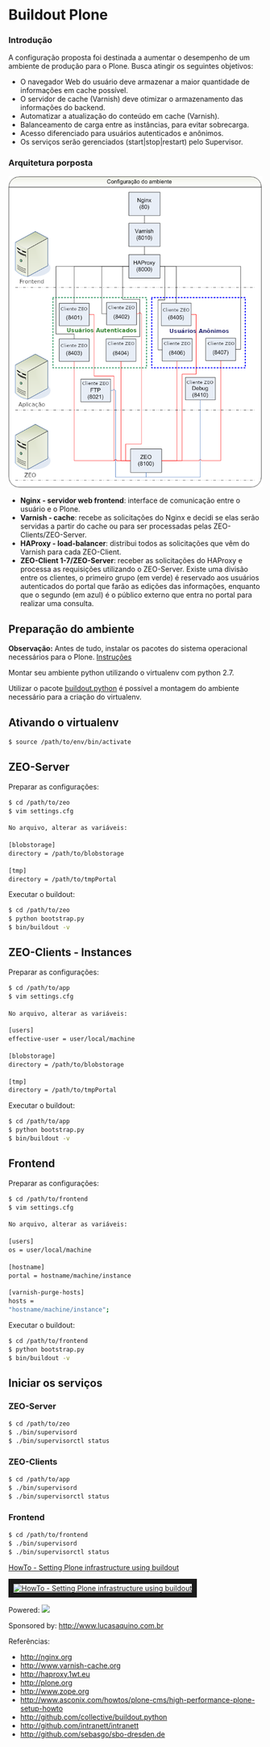 # Buildout Plone
### Introdução

A configuração proposta foi destinada a aumentar o desempenho de um ambiente de produção para o Plone. Busca atingir os seguintes objetivos:
* O navegador Web do usuário deve armazenar a maior quantidade de informações em cache possível.  
* O servidor de cache (Varnish) deve otimizar o armazenamento das informações do backend.
* Automatizar a atualização do conteúdo em cache (Varnish).
* Balanceamento de carga entre as instâncias, para evitar sobrecarga.
* Acesso diferenciado para usuários autenticados e anônimos.
* Os serviços serão gerenciados (start|stop|restart) pelo Supervisor.

### Arquitetura porposta
<img src="https://github.com/fernandoans/buildout.plone/blob/master/docs/ArquiteturaPlone.png"/>

* **Nginx -  servidor web frontend**: interface de comunicação entre o usuário e o Plone.
* **Varnish - cache**: recebe as solicitações do Nginx e decidi se elas serão servidas a partir do cache ou para ser processadas pelas ZEO-Clients/ZEO-Server.
* **HAProxy - load-balancer**: distribui todos as solicitações que vêm do Varnish para cada ZEO-Client.
* **ZEO-Client 1-7/ZEO-Server**: receber as solicitações do HAProxy e processa as requisições utilizando o ZEO-Server. Existe uma divisão entre os clientes, o primeiro grupo (em verde) é reservado aos usuários autenticados do portal que farão as edições das informações, enquanto que o segundo (em azul) é o público externo que entra no portal para realizar uma consulta.

## Preparação do ambiente

**Observação:** Antes de tudo, instalar os pacotes do sistema operacional necessários para o Plone. [Instruções](http://developer.plone.org/getstarted/installation.html#id6)

Montar seu ambiente python utilizando o virtualenv com python 2.7.

Utilizar o pacote [buildout.python](http://github.com/collective/buildout.python) é possível a montagem do ambiente necessário para a criação do virtualenv.

## Ativando o virtualenv
```bash
$ source /path/to/env/bin/activate
```
## ZEO-Server
Preparar as configurações:
```bash
$ cd /path/to/zeo
$ vim settings.cfg

No arquivo, alterar as variáveis:

[blobstorage]
directory = /path/to/blobstorage

[tmp]
directory = /path/to/tmpPortal
```
Executar o buildout:
```bash
$ cd /path/to/zeo
$ python bootstrap.py
$ bin/buildout -v
```
## ZEO-Clients - Instances
Preparar as configurações:
```bash
$ cd /path/to/app
$ vim settings.cfg

No arquivo, alterar as variáveis:

[users]
effective-user = user/local/machine

[blobstorage]
directory = /path/to/blobstorage

[tmp]
directory = /path/to/tmpPortal
```
Executar o buildout:
```bash
$ cd /path/to/app
$ python bootstrap.py
$ bin/buildout -v
```

## Frontend
Preparar as configurações:
```bash
$ cd /path/to/frontend
$ vim settings.cfg

No arquivo, alterar as variáveis:

[users]
os = user/local/machine

[hostname]
portal = hostname/machine/instance

[varnish-purge-hosts]
hosts =
"hostname/machine/instance";

```
Executar o buildout:
```bash
$ cd /path/to/frontend
$ python bootstrap.py
$ bin/buildout -v
```

## Iniciar os serviços

### ZEO-Server
```bash
$ cd /path/to/zeo
$ ./bin/supervisord
$ ./bin/supervisorctl status
```

### ZEO-Clients
```bash
$ cd /path/to/app
$ ./bin/supervisord
$ ./bin/supervisorctl status
```
### Frontend
```bash
$ cd /path/to/frontend
$ ./bin/supervisord
$ ./bin/supervisorctl status
```

[HowTo - Setting Plone infrastructure using buildout](http://www.youtube.com/watch?v=nF_2xJyBsXU)

<a href="http://www.youtube.com/watch?feature=player_embedded&v=nF_2xJyBsXU
" target="_blank"><img src="http://img.youtube.com/vi/nF_2xJyBsXU/0.jpg" 
alt="HowTo - Setting Plone infrastructure using buildout"  border="10" /></a>

Powered:
<img src="https://raw.github.com/andreclimaco/buildout.plone/master/docs/andreclimaco.png" width="250"  />

Sponsored by: http://www.lucasaquino.com.br

Referências:
* http://nginx.org
* http://www.varnish-cache.org
* http://haproxy.1wt.eu
* http://plone.org
* http://www.zope.org
* http://www.asconix.com/howtos/plone-cms/high-performance-plone-setup-howto
* http://github.com/collective/buildout.python
* http://github.com/intranett/intranett
* http://github.com/sebasgo/sbo-dresden.de
